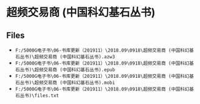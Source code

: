 # 超频交易商 (中国科幻基石丛书)

## Files

- `F:/5000G电子书\06-书库更新（201911）\2018.09\0918\超频交易商 (中国科幻基石丛书)\超频交易商 (中国科幻基石丛书).azw3`
- `F:/5000G电子书\06-书库更新（201911）\2018.09\0918\超频交易商 (中国科幻基石丛书)\超频交易商 (中国科幻基石丛书).epub`
- `F:/5000G电子书\06-书库更新（201911）\2018.09\0918\超频交易商 (中国科幻基石丛书)\超频交易商 (中国科幻基石丛书).mobi`
- `F:/5000G电子书\06-书库更新（201911）\2018.09\0918\超频交易商 (中国科幻基石丛书)\files.txt`
